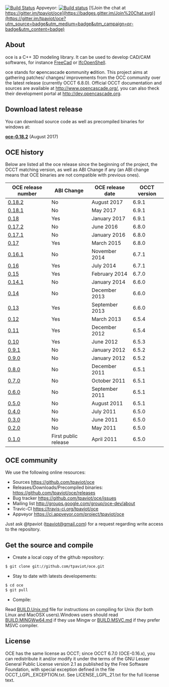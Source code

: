 [![Build Status](https://travis-ci.org/tpaviot/oce.png?branch=master)](https://travis-ci.org/tpaviot/oce)
Appveyor:
[![Build status](https://ci.appveyor.com/api/projects/status/ff5s1jjpao8kf2c4?svg=true)](https://ci.appveyor.com/project/tpaviot/oce)
[![Join the chat at https://gitter.im/tpaviot/oce](https://badges.gitter.im/Join%20Chat.svg)](https://gitter.im/tpaviot/oce?utm_source=badge&utm_medium=badge&utm_campaign=pr-badge&utm_content=badge)

## About

oce is a C++ 3D modeling library. It can be used to develop CAD/CAM softwares, for instance [FreeCad](http://www.freecadweb.org/) or [IfcOpenShell](http://www.ifcopenshell.org/).

oce stands for **o**pencascade **c**ommunity **e**dition. This project aims at gathering patches/ changes/ improvements from the OCC community over the latest release (currently OCCT 6.8.0). Official OCCT documentation and sources are available at http://www.opencascade.org/, you can also theck their development portal at http://dev.opencascade.org. 

## Download latest release

You can download source code as well as precompiled binaries for windows at:

**[oce-0.18.2](https://github.com/tpaviot/oce/releases/tag/OCE-0.18.2)** (August 2017)

## OCE history

Below are listed all the oce release since the beginning of the project, the OCCT matching version, as well as ABI Change if any (an ABI change means that OCE binaries are not compatible with previous ones).

| OCE release number | ABI Change | OCE release date | OCCT version |
| ------------- | ------------- |  ------------- |------------- |
| [0.18.2](https://github.com/tpaviot/oce/releases/tag/OCE-0.18.2)  | No | August 2017 | 6.9.1
| [0.18.1](https://github.com/tpaviot/oce/releases/tag/OCE-0.18.1)  | No | May 2017 | 6.9.1
| [0.18](https://github.com/tpaviot/oce/releases/tag/OCE-0.18)  | Yes | January 2017 | 6.9.1
| [0.17.2](https://github.com/tpaviot/oce/releases/tag/OCE-0.17.2)  | No | June 2016 | 6.8.0 
| [0.17.1](https://github.com/tpaviot/oce/releases/tag/OCE-0.17.1)  | No | January 2016 | 6.8.0 |
| [0.17](https://github.com/tpaviot/oce/releases/tag/OCE-0.17)  | Yes | March 2015 | 6.8.0 |
| [0.16.1](https://github.com/tpaviot/oce/releases/tag/OCE-0.16.1) | No | November 2014 | 6.7.1 |
| [0.16](https://github.com/tpaviot/oce/releases/tag/OCE-0.16) | Yes | July 2014 | 6.7.1 |
| [0.15](https://github.com/tpaviot/oce/releases/tag/OCE-0.15) | Yes | February 2014 | 6.7.0 |
| [0.14.1](https://github.com/tpaviot/oce/releases/tag/OCE-0.14.1) | No | January 2014 | 6.6.0 |
| [0.14](https://github.com/tpaviot/oce/releases/tag/OCE-0.14) | No | December 2013 | 6.6.0 |
| [0.13](https://github.com/tpaviot/oce/releases/tag/OCE-0.13) | Yes | September 2013 | 6.6.0 |
| [0.12](https://github.com/tpaviot/oce/releases/tag/OCE-0.12) | Yes | March 2013 | 6.5.4 |
| [0.11](https://github.com/tpaviot/oce/releases/tag/OCE-0.11) | Yes | December 2012 | 6.5.4 |
| [0.10](https://github.com/tpaviot/oce/releases/tag/OCE-0.10) | Yes | June 2012 | 6.5.3 |
| [0.9.1](https://github.com/tpaviot/oce/releases/tag/OCE-0.9.1) | No | January 2012 | 6.5.2 |
| [0.9.0](https://github.com/tpaviot/oce/releases/tag/OCE-0.9.0) | No | January 2012 | 6.5.2 |
| [0.8.0](https://github.com/tpaviot/oce/releases/tag/OCE-0.8.0) | No | December 2011 | 6.5.1 |
| [0.7.0](https://github.com/tpaviot/oce/releases/tag/OCE-0.7.0) | No | October 2011 | 6.5.1 |
| [0.6.0](https://github.com/tpaviot/oce/releases/tag/OCE-0.6.0) | No | September 2011 | 6.5.1 |
| [0.5.0](https://github.com/tpaviot/oce/releases/tag/OCE-0.5.0) | No | August 2011 | 6.5.1 |
| [0.4.0](https://github.com/tpaviot/oce/releases/tag/OCE-0.4.0) | No | July 2011 | 6.5.0 |
| [0.3.0](https://github.com/tpaviot/oce/releases/tag/OCE-0.3.0) | No | June 2011 | 6.5.0 |
| [0.2.0](https://github.com/tpaviot/oce/releases/tag/OCE-0.2.0) | No | May 2011 | 6.5.0 |
| [0.1.0](https://github.com/tpaviot/oce/releases/tag/OCE-0.1.0) |  First public release | April 2011 | 6.5.0 |

## OCE community

We use the following online resources:
  * Sources
       https://github.com/tpaviot/oce
  * Releases/Downloads/Precompiled binaries:
       https://github.com/tpaviot/oce/releases
  * Bug tracker
       https://github.com/tpaviot/oce/issues
  * Mailing list
       http://groups.google.com/group/oce-dev/about
  * Travic-CI
       https://travis-ci.org/tpaviot/oce
  * Appveyor
       https://ci.appveyor.com/project/tpaviot/oce

Just ask @tpaviot (tpaviot@gmail.com) for a request regarding write access
to the repository.

## Get the source and compile
 
  * Create a local copy of the github repository:
``` bash
$ git clone git://github.com/tpaviot/oce.git
```
  * Stay to date with latests developements:

``` bash
$ cd oce
$ git pull
```
  * Compile:

Read [BUILD.Unix.md](BUILD.Unix.md) file for instructions on compiling for Unix (for both Linux and MacOSX users).Windows users should read [BUILD.MINGWw64.md](BUILD.MINGWw64.md) if they use Mingw or [BUILD.MSVC.md](BUILD.MSVC.md) if they prefer MSVC compiler.

## License

OCE has the same license as OCCT; since OCCT 6.7.0 (OCE-0.16.x), you can redistribute it and/or modify it under the terms of the GNU Lesser General Public License version 2.1 as published by the Free Software Foundation, with special exception defined in the file OCCT_LGPL_EXCEPTION.txt. See LICENSE_LGPL_21.txt for the full license text.
